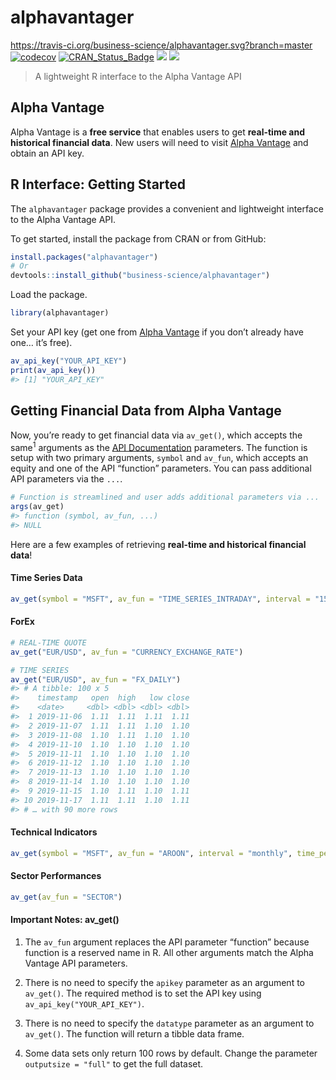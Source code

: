 
<!-- README.md is generated from README.Rmd. Please edit that file -->

# alphavantager

<https://travis-ci.org/business-science/alphavantager.svg?branch=master>
[![codecov](https://codecov.io/gh/business-science/alphavantager/branch/master/graph/badge.svg)](https://codecov.io/gh/business-science/alphavantager)
[![CRAN\_Status\_Badge](http://www.r-pkg.org/badges/version/alphavantager)](https://cran.r-project.org/package=alphavantager)
![](http://cranlogs.r-pkg.org/badges/alphavantager?color=brightgreen)
![](http://cranlogs.r-pkg.org/badges/grand-total/alphavantager?color=brightgreen)

<!-- <img src="tools/logo.png" width="147" height="170" align="right" /> -->

> A lightweight R interface to the Alpha Vantage API

## Alpha Vantage

Alpha Vantage is a **free service** that enables users to get
**real-time and historical financial data**. New users will need to
visit [Alpha Vantage](https://www.alphavantage.co/) and obtain an API
key.

## R Interface: Getting Started

The `alphavantager` package provides a convenient and lightweight
interface to the Alpha Vantage API.

To get started, install the package from CRAN or from GitHub:

``` r
install.packages("alphavantager")
# Or
devtools::install_github("business-science/alphavantager")
```

Load the package.

``` r
library(alphavantager)
```

Set your API key (get one from [Alpha
Vantage](https://www.alphavantage.co/) if you don’t already have one…
it’s free).

``` r
av_api_key("YOUR_API_KEY")
print(av_api_key())
#> [1] "YOUR_API_KEY"
```

## Getting Financial Data from Alpha Vantage

Now, you’re ready to get financial data via `av_get()`, which accepts
the same<sup>1</sup> arguments as the [API
Documentation](https://www.alphavantage.co/documentation/) parameters.
The function is setup with two primary arguments, `symbol` and `av_fun`,
which accepts an equity and one of the API “function” parameters. You
can pass additional API parameters via the `...`.

``` r
# Function is streamlined and user adds additional parameters via ... 
args(av_get)
#> function (symbol, av_fun, ...) 
#> NULL
```

Here are a few examples of retrieving **real-time and historical
financial
data**\!

#### Time Series Data

``` r
av_get(symbol = "MSFT", av_fun = "TIME_SERIES_INTRADAY", interval = "15min")
```

#### ForEx

``` r
# REAL-TIME QUOTE
av_get("EUR/USD", av_fun = "CURRENCY_EXCHANGE_RATE")
```

``` r
# TIME SERIES
av_get("EUR/USD", av_fun = "FX_DAILY")
#> # A tibble: 100 x 5
#>    timestamp   open  high   low close
#>    <date>     <dbl> <dbl> <dbl> <dbl>
#>  1 2019-11-06  1.11  1.11  1.11  1.11
#>  2 2019-11-07  1.11  1.11  1.10  1.10
#>  3 2019-11-08  1.10  1.11  1.10  1.10
#>  4 2019-11-10  1.10  1.10  1.10  1.10
#>  5 2019-11-11  1.10  1.10  1.10  1.10
#>  6 2019-11-12  1.10  1.10  1.10  1.10
#>  7 2019-11-13  1.10  1.10  1.10  1.10
#>  8 2019-11-14  1.10  1.10  1.10  1.10
#>  9 2019-11-15  1.10  1.11  1.10  1.11
#> 10 2019-11-17  1.11  1.11  1.10  1.11
#> # … with 90 more rows
```

#### Technical Indicators

``` r
av_get(symbol = "MSFT", av_fun = "AROON", interval = "monthly", time_period = 60)
```

#### Sector Performances

``` r
av_get(av_fun = "SECTOR")
```

#### Important Notes: av\_get()

1.  The `av_fun` argument replaces the API parameter “function” because
    function is a reserved name in R. All other arguments match the
    Alpha Vantage API parameters.

2.  There is no need to specify the `apikey` parameter as an argument to
    `av_get()`. The required method is to set the API key using
    `av_api_key("YOUR_API_KEY")`.

3.  There is no need to specify the `datatype` parameter as an argument
    to `av_get()`. The function will return a tibble data frame.

4.  Some data sets only return 100 rows by default. Change the parameter
    `outputsize = "full"` to get the full dataset.
